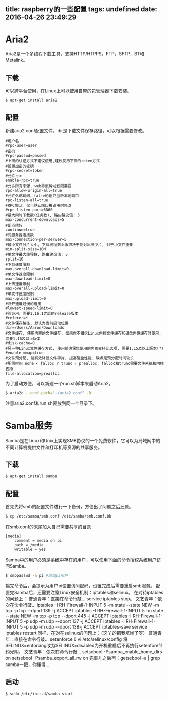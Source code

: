 title: raspberry的一些配置
tags: undefined
date: 2016-04-26 23:49:29
---
# Aria2
Aria2是一个多线程下载工具，支持HTTP/HTPPS，FTP，SFTP，BT和Metalink。
## 下载
可以跨平台使用，在Linux上可以使用自带的包管理器下载安装。
```bash
$ apt-get install aria2
```
<!--more-->
## 配置
新建aria2.conf配置文件，dir是下载文件保存路径，可以根据需要修改。
```
#用户名
#rpc-user=user
#密码
#rpc-passwd=passwd
#上面的认证方式不建议使用,建议使用下面的token方式
#设置加密的密钥
#rpc-secret=token
#允许rpc
enable-rpc=true
#允许所有来源, web界面跨域权限需要
rpc-allow-origin-all=true
#允许外部访问，false的话只监听本地端口
rpc-listen-all=true
#RPC端口, 仅当默认端口被占用时修改
#rpc-listen-port=6800
#最大同时下载数(任务数), 路由建议值: 3
max-concurrent-downloads=5
#断点续传
continue=true
#同服务器连接数
max-connection-per-server=5
#最小文件分片大小, 下载线程数上限取决于能分出多少片, 对于小文件重要
min-split-size=10M
#单文件最大线程数, 路由建议值: 5
split=10
#下载速度限制
max-overall-download-limit=0
#单文件速度限制
max-download-limit=0
#上传速度限制
max-overall-upload-limit=0
#单文件速度限制
max-upload-limit=0
#断开速度过慢的连接
#lowest-speed-limit=0
#验证用，需要1.16.1之后的release版本
#referer=*
#文件保存路径, 默认为当前启动位置
dir=/Users/Aaron/Downloads
#文件缓存, 使用内置的文件缓存, 如果你不相信Linux内核文件缓存和磁盘内置缓存时使用, 需要1.16及以上版本
#disk-cache=0
#另一种Linux文件缓存方式, 使用前确保您使用的内核支持此选项, 需要1.15及以上版本(?)
#enable-mmap=true
#文件预分配, 能有效降低文件碎片, 提高磁盘性能. 缺点是预分配时间较长
#所需时间 none < falloc ? trunc « prealloc, falloc和trunc需要文件系统和内核支持
file-allocation=prealloc
```
为了启动方便，可以新建一个run.sh脚本来启动Aria2。
```bash
$ aria2c --conf-path="./aria2.conf" -D
```
注意aria2.conf和run.sh要放到同一个目录下。
# Samba服务
Samba是在Linux和Unix上实现SMB协议的一个免费软件，它可以为局域网中的不同计算机提供文件和打印机等资源的共享服务。
## 下载
```bash
$ apt-get install samba
```
## 配置
首先先将smb的配置文件进行一下备份，方便出了问题之后还原。
```bash
$ cp /etc/samba/smb.conf /etc/samba/smb.conf.bk
```
在smb.conf的末尾加入自己需要共享的目录
```
[media]
    comment = media on pi
    path = /media
    writable = yes
```
Samba中的用户必须是系统中存在的用户，可以使用下面的命令授权系统用户访问Samba。
```bash
$ smbpasswd -a pi #添加pi用户
```
输完命令后，会提示为用户pi设置访问密码，设置完成后需要重启smb服务。
配置完Samba后，还需要注意Linux安全机制：iptables和selinux。
在对待iptables的问题上：
普通青年：直接在命令行敲…
service  iptables stop。
文艺青年：依次在命令行敲…
iptables -I RH-Firewall-1-INPUT 5 -m state --state NEW -m tcp -p tcp --dport 139 -j ACCEPT
iptables -I RH-Firewall-1-INPUT 5 -m state --state NEW -m tcp -p tcp --dport 445 -j ACCEPT
iptables -I RH-Firewall-1-INPUT 5 -p udp -m udp --dport 137 -j ACCEPT
iptables -I RH-Firewall-1-INPUT 5 -p udp -m udp --dport 138-j ACCEPT
iptables-save
service iptables  restart
同样，在对在selinux的问题上：（这丫的把我坑惨了呀）
普通青年：直接在命令行敲…
setenforce 0
vi /etc/selinux/config
将SELINUX=enforcing改为SELINUX=disabled为开机重启后不再执行setenfore节约光阴。
文艺青年：依次在命令行敲…
setsebool -Psamba_enable_home_dirs on
setsebool -Psamba_export_all_rw on
完事儿之后再：getsebool  -a  | grep  samba一把，你懂得…
## 启动
```bash
$ sudo /etc/init.d/samba start
```
